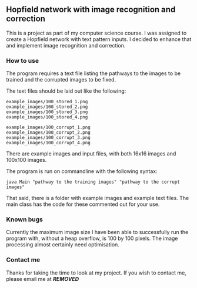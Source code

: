## Hopfield network with image recognition and correction

This is a project as part of my computer science course. I was assigned to create a Hopfield network with text pattern inputs. I decided to enhance that and implement image recognition and correction. 


### How to use

The program requires a text file listing the pathways to the images to be trained and the corrupted images to be fixed.

The text files should be laid out like the following:

```
example_images/100_stored_1.png
example_images/100_stored_2.png
example_images/100_stored_3.png
example_images/100_stored_4.png
```

```
example_images/100_corrupt_1.png
example_images/100_corrupt_2.png
example_images/100_corrupt_3.png
example_images/100_corrupt_4.png
```

There are example images and input files, with both 16x16 images and 100x100 images. 

The program is run on commandline with the following syntax:  
```
java Main "pathway to the training images" "pathway to the corrupt images"
```
That said, there is a folder with example images and example text files. The main class has the code for these commented out for your use. 
### Known bugs
Currently the maximum image size I have been able to successfully run the program with, without a heap overflow, is 100 by 100 pixels. The image processing almost certainly need optimisation. 


### Contact me
Thanks for taking the time to look at my project. If you wish to contact me, please email me at ***REMOVED***
